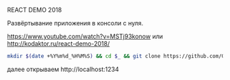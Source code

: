 REACT DEMO 2018

Развёртывание приложения в консоли с нуля.

https://www.youtube.com/watch?v=MSTj93konow или http://kodaktor.ru/react-demo-2018/ 

```bash
mkdir $(date +%Y%m%d_%H%M%S) && cd $_ && git clone https://github.com/GossJS/node_starters0.git . && yarn && yarn run build 
```

далее открываем http://localhost:1234

